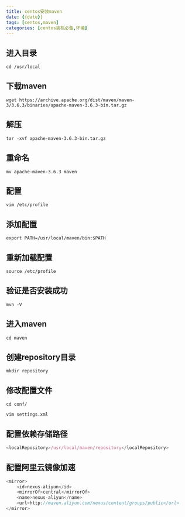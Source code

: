 ```yaml
---
title: centos安装maven
date: {{date}}
tags: [centos,maven]
categories: [centos装机必备,环境]
---
```

## 进入目录
```shell
cd /usr/local
```
## 下载maven
```shell
wget https://archive.apache.org/dist/maven/maven-3/3.6.3/binaries/apache-maven-3.6.3-bin.tar.gz
```
## 解压
```shell
tar -xvf apache-maven-3.6.3-bin.tar.gz
```
## 重命名
```shell
mv apache-maven-3.6.3 maven
```

## 配置
```shell
vim /etc/profile
```
## 添加配置
```shell
export PATH=/usr/local/maven/bin:$PATH
```
## 重新加载配置
```shell
source /etc/profile
```
## 验证是否安装成功
```shell
mvn -V
```
## 进入maven
```shell
cd maven
```
## 创建repository目录
```shell
mkdir repository
```
## 修改配置文件
```shell
cd conf/
```
```shell
vim settings.xml
```
## 配置依赖存储路径
```javascript
<localRepository>/usr/local/maven/repository</localRepository>
```
## 配置阿里云镜像加速
```javascript
<mirror>
    <id>nexus-aliyun</id>
    <mirrorOf>central</mirrorOf>
    <name>nexus-aliyun</name>
    <url>http://maven.aliyun.com/nexus/content/groups/public</url>
</mirror>
```

